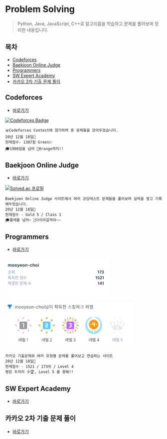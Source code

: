 # Problem Solving

> Python, Java, JavaScript, C++로 알고리즘을 학습하고 문제를 풀어보며 정리한 내용입니다.

## 목차

* [Codeforces](#codeforces)
* [Baekjoon Online Judge](#baekjoon-online-judge)
* [Programmers](#programmers)
* [SW Expert Academy](#sw-expert-academy)
* [카카오 2차 기출 문제 풀이](#카카오-2차-기출-문제-풀이)

## Codeforces

* [바로가기](./codeforces)

[![Codeforces Badge](https://cp-logo.vercel.app/codeforces/mooyeon)](https://codeforces.com/profile/mooyeon)

```
📊Codeforces Contest에 참가하며 푼 문제들을 모아두었습니다.
20년 12월 18일📆
현재점수- 1387점 Green💹
🎓1900점을 넘어 🍊Orange까지!!
```

## Baekjoon Online Judge

* [바로가기](./baekjoon)

[![Solved.ac
프로필](http://mazassumnida.wtf/api/v2/generate_badge?boj=memoria22)](https://solved.ac/memoria22)

```
Baekjoon Online Judge 사이트에서 여러 코딩테스트 문제들을 풀어보며 실력을 쌓고 기록해두었습니다.
20년 12월 18일📆
현재점수 - Gold 5 / Class 1
🎓플레를 넘어~ 💎다이아갈꺼야~~
```

## Programmers

* [바로가기](./programmers)

![Rank](./images/programmers_rank.PNG)

![Level](./images/programmers_level.PNG)

```
카카오 기출문제와 여러 유형별 문제를 풀어보고 연습하는 사이트
20년 12월 18일📆
현재점수 - 1521 / 173위 / Level 4
랭킹 두자리 수🏆, Level 5 를 향해!!
```

## SW Expert Academy

* [바로가기](./swExpertAcademy)

## 카카오 2차 기출 문제 풀이

* [바로가기](./kakao_2nd)